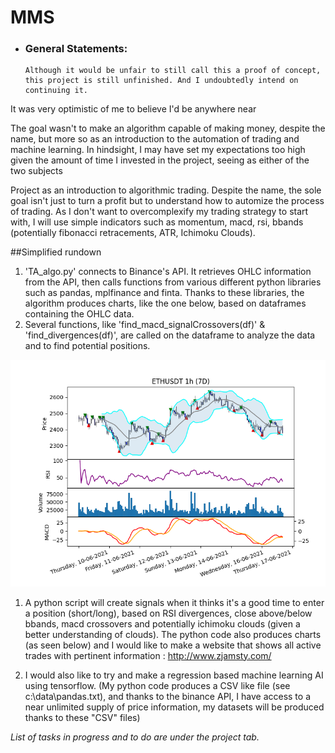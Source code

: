 # **MMS**
- ### General Statements:
      Although it would be unfair to still call this a proof of concept, this project is still unfinished. And I undoubtedly intend on continuing it. 
It was very optimistic of me to believe I'd be anywhere near 

The goal wasn't to make an algorithm capable of making money, despite the name, but more so as an introduction to the automation of trading and machine learning.
In hindsight, I may have set my expectations too high given the amount of time I invested in the project, seeing as either of the two subjects

Project as an introduction to algorithmic trading. Despite the name, the sole goal isn't just to turn a profit but to understand how to automize the process of trading.
As I don't want to overcomplexify my trading strategy to start with, I will use simple indicators such as momentum, macd, rsi, bbands (potentially fibonacci
retracements, ATR, Ichimoku Clouds). 

##Simplified rundown

1) 'TA_algo.py' connects to Binance's API. It retrieves OHLC information from the API, then calls functions from various different python libraries such as pandas, mplfinance and finta. Thanks to these libraries, the algorithm produces charts, like the one below, based on dataframes containing the OHLC data.
2) Several functions, like 'find_macd_signalCrossovers(df)' & 'find_divergences(df)', are called on the dataframe to analyze the data and to find potential positions.

![most recent chart](https://github.com/tindll/mms/blob/main/chart.png)

1) A python script will create signals when it thinks it's a good time to enter a position (short/long), based on RSI divergences, close above/below bbands, macd crossovers and potentially ichimoku clouds (given a better understanding of clouds).
The python code also produces charts (as seen below) and I would like to make a website that shows all active trades with pertinent information : http://www.zjamsty.com/

2) I would also like to try and make a regression based machine learning AI using tensorflow. (My python code produces a CSV like file (see c:\data\pandas.txt), and thanks to the binance API, I have access to a near unlimited supply of price information, my datasets will be produced thanks to these "CSV" files)





*List of tasks in progress and to do are under the project tab.*

